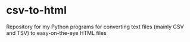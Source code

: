 # csv-to-html
Repository for my Python programs for converting text files (mainly CSV and TSV) to easy-on-the-eye HTML files
